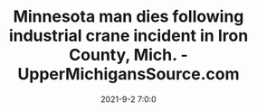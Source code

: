 ---
"title": "Minnesota man dies following industrial crane incident in Iron County, Mich. - UpperMichigansSource.com"
"date": "2021-9-2 7:0:0"
"feed_name": "GOOGLENEWSCONSTRUCTION"
"feed_website": "https://news.google.com/search?q=construction%2Bincident&hl=en-US&gl=US&ceid=US:en"
"feed_rss": "https://news.google.com/rss/search?q=construction%2Bincident&hl=en-US&gl=US&ceid=US:en"
"link": "https://www.uppermichiganssource.com/2021/09/02/minnesota-man-dies-following-industrial-crane-incident-iron-county-mich/"
"file": "_posts/2021-1-1-9737d591f00c1d0b45972b59f13f67d4903c66e8.md"
"accident": "1"
"drilling": "1"
---